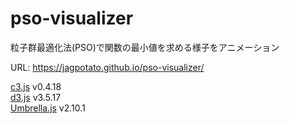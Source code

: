 # pso-visualizer

粒子群最適化法(PSO)で関数の最小値を求める様子をアニメーション  

URL: https://jagpotato.github.io/pso-visualizer/  

[c3.js](https://github.com/c3js/c3) v0.4.18  
[d3.js](https://github.com/d3/d3) v3.5.17  
[Umbrella.js](https://github.com/franciscop/umbrella) v2.10.1
